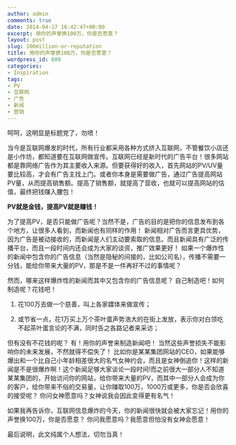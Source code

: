 ```yaml
---
author: admin
comments: true
date: 2014-04-17 16:42:47+00:00
excerpt: 用你的声誉换100万，你是否愿意？
layout: post
slug: 100million-or-reputation
title: 用你的声誉换100万，你是否愿意？
wordpress_id: 609
categories:
- Inspiration
tags:
- PV
- 互联网
- 广告
- 新闻
- 营销
---
```


呵呵，这明显是标题党了，勿喷！

当今是互联网爆发的时代，所有行业都采用各种方式挤入互联网，不管餐饮小店还是小作坊，都知道要在互联网做宣传。互联网已经是新时代的广告平台！很多网站都是靠网络广告作为其主要收入来源。但要获得好的收入，首先网站的PV/UV量要比较高，才会有广告主找上门。或者你本身是需要做广告，通过广告提高网站PV量，从而提高销售额。提高了销售额，就提高了营收，也就可以提高网站的估值，最终把钱赚入腰包！

**PV就是金钱，提高PV就是赚钱！**

为了提高PV，是否只能做广告呢？当然不是，广告的目的是把你的信息发布到各个地方，让很多人看到，而新闻也有同样的作用！
新闻相对广告而言更具优势，因为广告是被动接收的，而新闻是人们主动要索取的信息。而且新闻具有广泛的传播平台，而且一段时间内还会成为大家的谈资，推广效果更好！ 如果一个爆炸性的新闻中包含你的广告信息（当然是隐秘的间接的，比如公司名），传播不需要一分钱，能给你带来大量的PV，那是不是一件再好不过的事情呢？

然而，哪来这样爆炸性的新闻而其中又包含你的广告信息呢？ 自己制造吧！如何制造呢？花钱吧！



	
  1. 花100万去做一个慈善，叫上各家媒体来做宣传；

	
  2. 或节省一点，花1万买上万个茶叶蛋声势浩大的在街上发放，表示你对白领吃不起茶叶蛋言论的不满，同时告之各路记者来采访；



但有没有不花钱的呢？ 有！用你的声誉来制造新闻吧！ 当然这些声誉损失不能影响你的未来发展，不然就得不偿失了！ 
比如你是某某集团网站的CEO，如果能够爆出和一个比自己小年龄相差很大的名气女神约会，而且是女神倒追你！这样的新闻是不是很爆炸啊！这个新闻足够大家谈论一段时间!而之前很大一部分人不知道某某集团的，开始访问你的网站，给你带来大量的PV，而其中一部分人会成为你的客户，给你带来不俗的交易量，让你赚取100万，1000万或更多，你是否会欣喜的接受呢？ 你问女神愿意吗？女神说我会因此变得更有名气！

如果我再告诉你，互联网信息爆炸的今天，你的新闻很快就会被大家忘记！用你的声誉换100万，你是否愿意？
你问我愿意吗？我愿意但怕没有女神会愿意！

最后说明，此文纯属个人想法，切勿当真！ 


